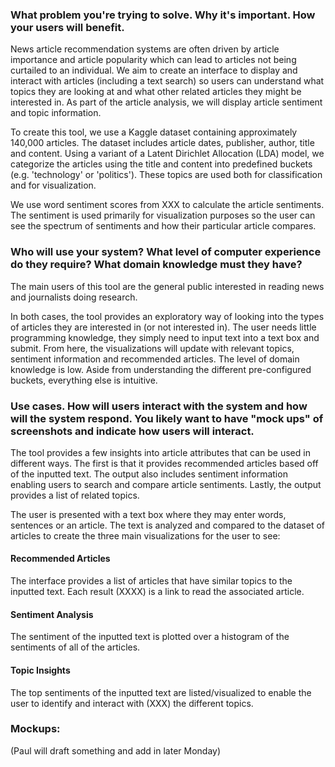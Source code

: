 ### What problem you're trying to solve. Why it's important. How your users will benefit.

News article recommendation systems are often driven by article importance and article popularity which can lead to articles not being curtailed to an individual. We aim to create an interface to display and interact with articles (including a text search) so users can understand what topics they are looking at and what other related articles they might be interested in. As part of the article analysis, we will display article sentiment and topic information.

To create this tool, we use a Kaggle dataset containing approximately 140,000 articles. The dataset includes article dates, publisher, author, title and content. Using a variant of a Latent Dirichlet Allocation (LDA) model, we categorize the articles using the title and content into predefined buckets (e.g. 'technology' or 'politics'). These topics are used both for classification and for visualization.

We use word sentiment scores from XXX to calculate the article sentiments. The sentiment is used primarily for visualization purposes so the user can see the spectrum of sentiments and how their particular article compares.

### Who will use your system? What level of computer experience do they require? What domain knowledge must they have?

The main users of this tool are the general public interested in reading news and journalists doing research.

In both cases, the tool provides an exploratory way of looking into the types of articles they are interested in (or not interested in). The user needs little programming knowledge, they simply need to input text into a text box and submit. From here, the visualizations will update with relevant topics, sentiment information and recommended articles. The level of domain knowledge is low. Aside from understanding the different pre-configured buckets, everything else is intuitive.


### Use cases. How will users interact with the system and how will the system respond. You likely want to have "mock ups" of screenshots and indicate how users will interact.

The tool provides a few insights into article attributes that can be used in different ways. The first is that it provides recommended articles based off of the inputted text. The output also includes sentiment information enabling users to search and compare article sentiments. Lastly, the output provides a list of related topics.

The user is presented with a text box where they may enter words, sentences or an article. The text is analyzed and compared to the dataset of articles to create the three main visualizations for the user to see:

#### Recommended Articles

The interface provides a list of articles that have similar topics to the inputted text. Each result (XXXX) is a link to read the associated article.

#### Sentiment Analysis

The sentiment of the inputted text is plotted over a histogram of the sentiments of all of the articles.

#### Topic Insights

The top sentiments of the inputted text are listed/visualized to enable the user to identify and interact with (XXX) the different topics. 


### Mockups:

(Paul will draft something and add in later Monday)
